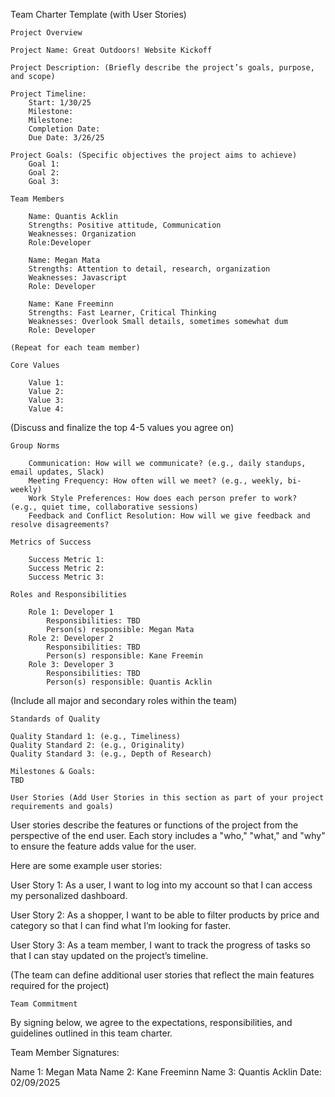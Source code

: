Team Charter Template (with User Stories)

    Project Overview

    Project Name: Great Outdoors! Website Kickoff

    Project Description: (Briefly describe the project’s goals, purpose, and scope)

    Project Timeline: 
        Start: 1/30/25 
        Milestone: 
        Milestone: 
        Completion Date: 
        Due Date: 3/26/25

    Project Goals: (Specific objectives the project aims to achieve) 
        Goal 1: 
        Goal 2: 
        Goal 3:

    Team Members

        Name: Quantis Acklin
        Strengths: Positive attitude, Communication
        Weaknesses: Organization
        Role:Developer

        Name: Megan Mata 
        Strengths: Attention to detail, research, organization 
        Weaknesses: Javascript 
        Role: Developer

        Name: Kane Freeminn 
        Strengths: Fast Learner, Critical Thinking
        Weaknesses: Overlook Small details, sometimes somewhat dum 
        Role: Developer
    
    (Repeat for each team member)

    Core Values

        Value 1: 
        Value 2: 
        Value 3: 
        Value 4:

(Discuss and finalize the top 4-5 values you agree on)

    Group Norms

        Communication: How will we communicate? (e.g., daily standups, email updates, Slack) 
        Meeting Frequency: How often will we meet? (e.g., weekly, bi-weekly) 
        Work Style Preferences: How does each person prefer to work? (e.g., quiet time, collaborative sessions) 
        Feedback and Conflict Resolution: How will we give feedback and resolve disagreements?

    Metrics of Success

        Success Metric 1: 
        Success Metric 2: 
        Success Metric 3:

    Roles and Responsibilities

        Role 1: Developer 1
            Responsibilities: TBD
            Person(s) responsible: Megan Mata
        Role 2: Developer 2
            Responsibilities: TBD
            Person(s) responsible: Kane Freemin
        Role 3: Developer 3
            Responsibilities: TBD
            Person(s) responsible: Quantis Acklin

(Include all major and secondary roles within the team)

    Standards of Quality

    Quality Standard 1: (e.g., Timeliness) 
    Quality Standard 2: (e.g., Originality) 
    Quality Standard 3: (e.g., Depth of Research)

    Milestones & Goals:
	TBD

    User Stories (Add User Stories in this section as part of your project requirements and goals)

User stories describe the features or functions of the project from the perspective of the end user. Each story includes a "who," "what," and "why" to ensure the feature adds value for the user.

Here are some example user stories:

User Story 1:
As a user, I want to log into my account so that I can access my personalized dashboard.

User Story 2:
As a shopper, I want to be able to filter products by price and category so that I can find what I’m looking for faster.

User Story 3:
As a team member, I want to track the progress of tasks so that I can stay updated on the project’s timeline.

(The team can define additional user stories that reflect the main features required for the project)

    Team Commitment

By signing below, we agree to the expectations, responsibilities, and guidelines outlined in this team charter.

Team Member Signatures:

Name 1: Megan Mata
Name 2: Kane Freeminn
Name 3: Quantis Acklin
Date: 02/09/2025

